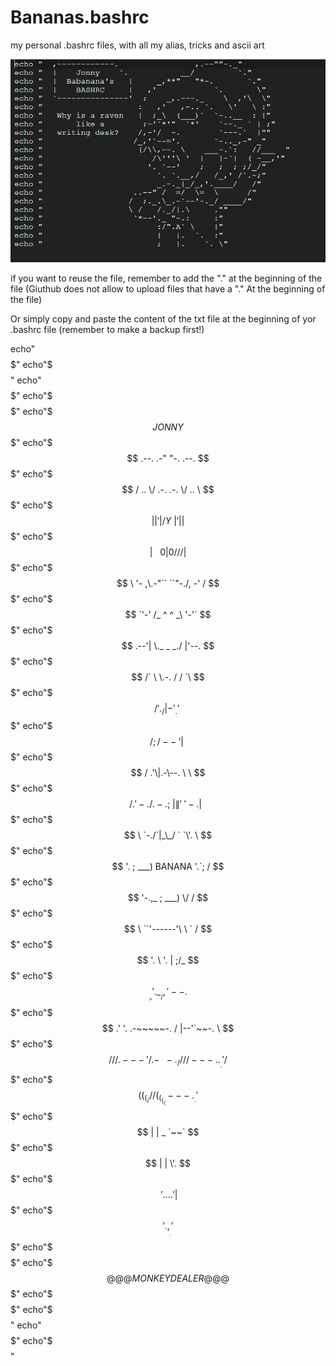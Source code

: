 # Bananas.bashrc
my personal .bashrc files, with all my alias, tricks and ascii art

![Alt text](https://raw.githubusercontent.com/JonnyBanana/Bananas.bashrc/master/IMG/Bananas2.JPG)

if you want to reuse the file, remember to add the "." at the beginning of the file
(Giuthub does not allow to upload files that have a "." At the beginning of the file)

Or simply copy and paste the content of the txt file at the beginning of yor .bashrc file
(remember to make a backup first!)



echo"$$$$$$$$$$$$$$$$$$$$$$$$$$$$$$$$$$$$$$$$$$$$$$$$$"
echo"$$$$$$$$$$$$$$$$$$$$$$$$$$$$$$$$$$$$$$$$$$$$$$$$$"
echo"$$$$$$$$$$$$$$$$$$$$$$$$$$$$$$$$$$$$$$$$$$$$$$$$$"
echo"$$$                                           $$$"
echo"$$$                 JONNY                     $$$"
echo"$$$         .--.  .-"     "-.  .--.           $$$"
echo"$$$        / .. \/  .-. .-.  \/ .. \          $$$"
echo"$$$       | |  '|  /   Y   \  |'  | |         $$$"
echo"$$$       | \   \  \ 0 | 0 /  /   / |         $$$"
echo"$$$        \ '- ,\.-"`` ``"-./, -' /          $$$"
echo"$$$         `'-' /_   ^ ^   _\ '-'`           $$$"
echo"$$$         .--'|  \._ _ _./  |'--.           $$$"
echo"$$$       /`    \   \.-.  /   /    `\         $$$"
echo"$$$      /       '._/  |-' _.'       \        $$$"
echo"$$$     /          ;  /--~'   |       \       $$$"
echo"$$$    /        .'\|.-\--.     \       \      $$$"
echo"$$$   /   .'-. /.-.;\  |\|'~'-.|\       \     $$$"
echo"$$$   \       `-./`|_\_/ `     `\'.      \    $$$"
echo"$$$    '.      ;     ___) BANANA '.`;    /    $$$"
echo"$$$     '-.,_ ;     ___)          \/   /      $$$"
echo"$$$       \   ``'------'\       \   `  /      $$$"
echo"$$$        '.    \       '.      |   ;/_      $$$"
echo"$$$      ___>     '.       \_ _ _/   ,  '--.  $$$"
echo"$$$    .'   '.   .-~~~~~-. /     |--'`~~-.  \ $$$"
echo"$$$   // / .---'/  .-~~-._/ / / /---..__.'  / $$$"
echo"$$$  ((_(_/    /  /      (_(_(_(---.__    .'  $$$"
echo"$$$            | |     _              `~~`    $$$"
echo"$$$            | |     \'.                    $$$"
echo"$$$             \ '....' |                    $$$"
echo"$$$              '.,___.'                     $$$"
echo"$$$ 			                                     $$$"
echo"$$$ 	          @@@MONKEY DEALER@@@	           $$$"
echo"$$$ 			                                     $$$"
echo"$$$$$$$$$$$$$$$$$$$$$$$$$$$$$$$$$$$$$$$$$$$$$$$$$"
echo"$$$$$$$$$$$$$$$$$$$$$$$$$$$$$$$$$$$$$$$$$$$$$$$$$"
echo"$$$$$$$$$$$$$$$$$$$$$$$$$$$$$$$$$$$$$$$$$$$$$$$$$"
